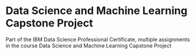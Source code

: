 # Data Science and Machine Learning Capstone Project
Part of the IBM Data Science Professional Certificate, multiple assignments in the course Data Science and Machine Learning Capstone Project
